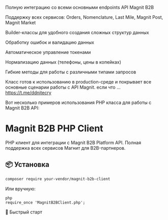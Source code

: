 Полную интеграцию со всеми основными endpoints API Magnit B2B

Поддержку всех сервисов: Orders, Nomenclature, Last Mile, Magnit Post, Magnit Market

Builder-классы для удобного создания сложных структур данных

Обработку ошибок и валидацию данных

Автоматическое управление токенами

Нормализацию данных (телефоны, цены в копейках)

Гибкие методы для работы с различными типами запросов

Класс готов к использованию в production-среде и покрывает все основные сценарии работы с API Magnit.
если что ...  https://t.me/ddnitecry



Вот несколько примеров использования PHP класса для работы с Magnit B2B API:
# Magnit B2B PHP Client

PHP клиент для интеграции с Magnit B2B Platform API. Полная поддержка всех сервисов Магнит для B2B-партнеров.

## 📦 Установка

```bash
composer require your-vendor/magnit-b2b-client
```
Или вручную:
```
php
require_once 'MagnitB2BClient.php';
```
🚀 Быстрый старт
